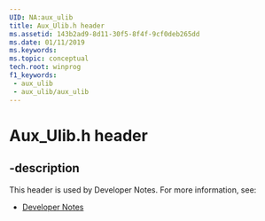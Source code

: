 ```yaml
---
UID: NA:aux_ulib
title: Aux_Ulib.h header
ms.assetid: 143b2ad9-8d11-30f5-8f4f-9cf0deb265dd
ms.date: 01/11/2019
ms.keywords: 
ms.topic: conceptual
tech.root: winprog
f1_keywords:
 - aux_ulib
 - aux_ulib/aux_ulib
---
```


# Aux_Ulib.h header


## -description

This header is used by Developer Notes. For more information, see:

- [Developer Notes](../_winprog/index.md)


